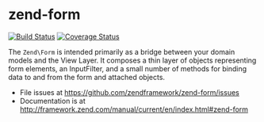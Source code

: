 # zend-form

[![Build Status](https://secure.travis-ci.org/zendframework/zend-form.svg?branch=master)](https://secure.travis-ci.org/zendframework/zend-form)
[![Coverage Status](https://coveralls.io/repos/zendframework/zend-form/badge.svg?branch=master)](https://coveralls.io/r/zendframework/zend-form?branch=master)

The `Zend\Form` is intended primarily as a bridge between your domain models and
the View Layer. It composes a thin layer of objects representing form elements,
an InputFilter, and a small number of methods for binding data to and from the
form and attached objects.


- File issues at https://github.com/zendframework/zend-form/issues
- Documentation is at http://framework.zend.com/manual/current/en/index.html#zend-form
